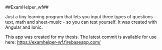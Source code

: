 ##ExamHelper_wf##

Just a tiny learning program that lets you input three types of questions - text, math and sheet-music - so you can test yourself. 
It was created with Angular and Ionic.

This app was created for my thesis. 
The latest commit is available for use here: https://examhelper-wf.firebaseapp.com/

